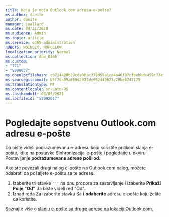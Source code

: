 ```yaml
---
title: Koja je moja Outlook.com adresa e-pošte?
ms.author: daeite
author: daeite
manager: joallard
ms.date: 04/21/2020
ms.audience: Admin
ms.topic: article
ms.service: o365-administration
ROBOTS: NOINDEX, NOFOLLOW
localization_priority: Normal
ms.collection: Adm_O365
ms.custom:
- "771"
- "8000037"
ms.openlocfilehash: cb714428b29cde80ac379d59a1ca4a46f07cfbebbdc459c73ef100b7a17a72b7
ms.sourcegitcommit: b5f7da89a650d2915dc652449623c78be6247175
ms.translationtype: MT
ms.contentlocale: sr-Latn-RS
ms.lasthandoff: 08/05/2021
ms.locfileid: "53992017"
---
```

# <a name="see-your-own-outlookcom-email-address"></a>Pogledajte sopstvenu Outlook.com adresu e-pošte

Da biste videli podrazumevanu e-adresu [](https://outlook.live.com/mail/options/mail/accounts) koju koristite prilikom slanja e-pošte, idite na postavke Sinhronizacija e-pošte i pogledajte u okviru Postavljanje **podrazumevane adrese poši od.**

Ako ste povezali drugi nalog e-pošte na Outlook.com nalog, možete odabrati da pošaljete e-poštu sa te adrese.

1. Izaberite tri stavke <img src='data:image/png;base64,iVBORw0KGgoAAAANSUhEUgAAABYAAAAPCAYAAADgbT9oAAAACXBIWXMAAA7EAAAOxAGVKw4bAAAAB3RJTUUH4wYLFhkF94QzeAAAAAd0RVh0QXV0aG9yAKmuzEgAAAAMdEVYdERlc2NyaXB0aW9uABMJISMAAAAKdEVYdENvcHlyaWdodACsD8w6AAAADnRFWHRDcmVhdGlvbiB0aW1lADX3DwkAAAAJdEVYdFNvZnR3YXJlAF1w/zoAAAALdEVYdERpc2NsYWltZXIAt8C0jwAAAAh0RVh0V2FybmluZwDAG+aHAAAAB3RFWHRTb3VyY2UA9f+D6wAAAAh0RVh0Q29tbWVudAD2zJa/AAAABnRFWHRUaXRsZQCo7tInAAAAL0lEQVQ4jWP8////fwYaACZaGDpq8HAzuKGhnqGhoR5DIaniNHMx42gGGTUYAwAAw6QRD6XFR1wAAAAASUVORK5CYII=' />
 na dnu prozora za sastavljanje i izaberite **Prikaži Polje "Od"** da biste videli red "Od".
2. Iznad reda Za izaberite stavku Sa **i odaberite** adresu e-pošte koju želite da koristite.

Saznajte više o [slanju e-pošte sa druge adrese na lokaciji Outlook.com.](https://support.office.com/article/ccba89cb-141c-4a36-8c56-6d16a8556d2e?wt.mc_id=Office_Outlook_com_Alchemy)